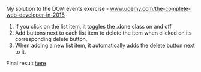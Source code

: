 My solution to the DOM events exercise - www.udemy.com/the-complete-web-developer-in-2018


1. If you click on the list item, it toggles the .done  class on and off
2. Add buttons next to each list item to delete the item when clicked on its corresponding delete button.
3. When adding a new list item, it automatically adds the delete button next to it.

Final result [here](https://haffgan.github.io/DomEvents/)
